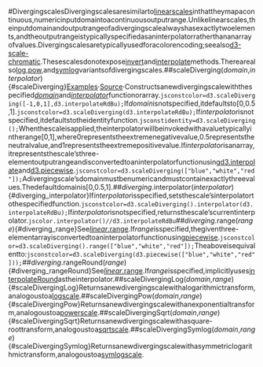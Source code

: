 #DivergingscalesDivergingscalesaresimilarto[linearscales](./linear.md)inthattheymapacontinuous,numericinputdomaintoacontinuousoutputrange.Unlikelinearscales,theinputdomainandoutputrangeofadivergingscalealwayshasexactlytwoelements,andtheoutputrangeistypicallyspecifiedasaninterpolatorratherthananarrayofvalues.Divergingscalesaretypicallyusedforacolorencoding;seealso[d3-scale-chromatic](../d3-scale-chromatic.md).Thesescalesdonotexpose[invert](./linear.md#linear_invert)and[interpolate](./linear.md#linear_interpolate)methods.Therearealso[log](#scaleDivergingLog),[pow](#scaleDivergingPow),and[symlog](#scaleDivergingSymlog)variantsofdivergingscales.##scaleDiverging(*domain*,*interpolator*){#scaleDiverging}[Examples](https://observablehq.com/@d3/diverging-scales)·[Source](https://github.com/d3/d3-scale/blob/main/src/diverging.js)·Constructsanewdivergingscalewiththespecified[*domain*](./linear.md#linear_domain)and[*interpolator*](#diverging_interpolator)functionorarray.```jsconstcolor=d3.scaleDiverging([-1,0,1],d3.interpolateRdBu);```If*domain*isnotspecified,itdefaultsto[0,0.5,1].```jsconstcolor=d3.scaleDiverging(d3.interpolateRdBu);```If*interpolator*isnotspecified,itdefaultstotheidentityfunction.```jsconstidentity=d3.scaleDiverging();```Whenthescaleisapplied,theinterpolatorwillbeinvokedwithavaluetypicallyintherange[0,1],where0representstheextremenegativevalue,0.5representstheneutralvalue,and1representstheextremepositivevalue.If*interpolator*isanarray,itrepresentsthescale’sthree-elementoutputrangeandisconvertedtoaninterpolatorfunctionusing[d3.interpolate](../d3-interpolate/value.md#interpolate)and[d3.piecewise](../d3-interpolate/value.md#piecewise).```jsconstcolor=d3.scaleDiverging(["blue","white","red"]);```Adivergingscale’sdomainmustbenumericandmustcontainexactlythreevalues.Thedefaultdomainis[0,0.5,1].##*diverging*.interpolator(*interpolator*){#diverging_interpolator}If*interpolator*isspecified,setsthescale’sinterpolatortothespecifiedfunction.```jsconstcolor=d3.scaleDiverging().interpolator(d3.interpolateRdBu);```If*interpolator*isnotspecified,returnsthescale’scurrentinterpolator.```jscolor.interpolator()//d3.interpolateRdBu```##*diverging*.range(*range*){#diverging_range}See[*linear*.range](./linear.md#linear_range).If*range*isspecified,thegiventhree-elementarrayisconvertedtoaninterpolatorfunctionusing[piecewise](../d3-interpolate/value.md#piecewise).```jsconstcolor=d3.scaleDiverging().range(["blue","white","red"]);```Theaboveisequivalentto:```jsconstcolor=d3.scaleDiverging(d3.piecewise(["blue","white","red"]));```##*diverging*.rangeRound(*range*){#diverging_rangeRound}See[*linear*.range](./linear.md#linear_rangeRound).If*range*isspecified,implicitlyuses[interpolateRound](../d3-interpolate/value.md#interpolateRound)astheinterpolator.##scaleDivergingLog(*domain*,*range*){#scaleDivergingLog}Returnsanewdivergingscalewithalogarithmictransform,analogoustoa[logscale](./log.md).##scaleDivergingPow(*domain*,*range*){#scaleDivergingPow}Returnsanewdivergingscalewithanexponentialtransform,analogoustoa[powerscale](./pow.md).##scaleDivergingSqrt(*domain*,*range*){#scaleDivergingSqrt}Returnsanewdivergingscalewithasquare-roottransform,analogoustoa[sqrtscale](./pow.md#scaleSqrt).##scaleDivergingSymlog(*domain*,*range*){#scaleDivergingSymlog}Returnsanewdivergingscalewithasymmetriclogarithmictransform,analogoustoa[symlogscale](./symlog.md).